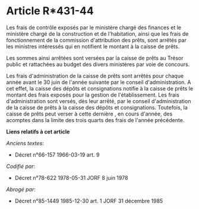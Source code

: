 # Article R*431-44

Les frais de contrôle exposés par le ministère chargé des finances et le ministère chargé de la construction et de
l'habitation, ainsi que les frais de fonctionnement de la commission d'attribution des prêts, sont arrêtés par les ministres
intéressés qui en notifient le montant à la caisse de prêts.

Les sommes ainsi arrêtées sont versées par la caisse de prêts au Trésor public et rattachées au budget des divers ministères
par voie de concours.

Les frais d'administration de la caisse de prêts sont arrêtés pour chaque année avant le 30 juin  de l'année suivante par le
conseil d'administration. A cet effet, la caisse des dépôts et consignations notifie à la caisse de prêts le montant des
frais exposés pour la gestion de l'établissement. Les frais d'administration sont versés, dès leur arrêté, par le conseil
d'administration de la caisse de prêts à la caisse des dépôts et consignations. Toutefois, la caisse de prêts peut verser à
cette dernière , en cours d'année, des acomptes dans la limite des trois quarts des frais de l'année précédente.

**Liens relatifs à cet article**

_Anciens textes_:

  - Décret n°66-157 1966-03-19 art. 9

_Codifié par_:

  - Décret n°78-622 1978-05-31 JORF 8 juin 1978

_Abrogé par_:

  - Décret n°85-1449 1985-12-30 art. 1 JORF 31 décembre 1985

